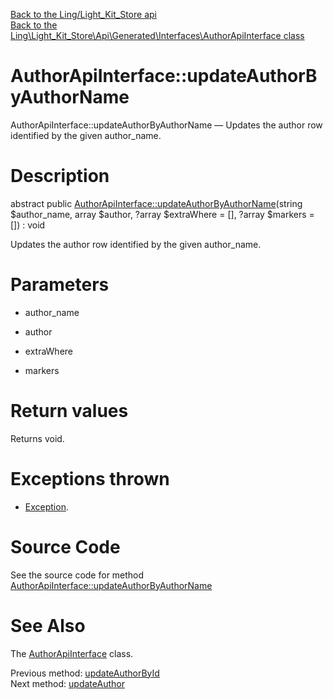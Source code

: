 [Back to the Ling/Light_Kit_Store api](https://github.com/lingtalfi/Light_Kit_Store/blob/master/doc/api/Ling/Light_Kit_Store.md)<br>
[Back to the Ling\Light_Kit_Store\Api\Generated\Interfaces\AuthorApiInterface class](https://github.com/lingtalfi/Light_Kit_Store/blob/master/doc/api/Ling/Light_Kit_Store/Api/Generated/Interfaces/AuthorApiInterface.md)


AuthorApiInterface::updateAuthorByAuthorName
================



AuthorApiInterface::updateAuthorByAuthorName — Updates the author row identified by the given author_name.




Description
================


abstract public [AuthorApiInterface::updateAuthorByAuthorName](https://github.com/lingtalfi/Light_Kit_Store/blob/master/doc/api/Ling/Light_Kit_Store/Api/Generated/Interfaces/AuthorApiInterface/updateAuthorByAuthorName.md)(string $author_name, array $author, ?array $extraWhere = [], ?array $markers = []) : void




Updates the author row identified by the given author_name.




Parameters
================


- author_name

    

- author

    

- extraWhere

    

- markers

    


Return values
================

Returns void.


Exceptions thrown
================

- [Exception](http://php.net/manual/en/class.exception.php).&nbsp;







Source Code
===========
See the source code for method [AuthorApiInterface::updateAuthorByAuthorName](https://github.com/lingtalfi/Light_Kit_Store/blob/master/Api/Generated/Interfaces/AuthorApiInterface.php#L247-L247)


See Also
================

The [AuthorApiInterface](https://github.com/lingtalfi/Light_Kit_Store/blob/master/doc/api/Ling/Light_Kit_Store/Api/Generated/Interfaces/AuthorApiInterface.md) class.

Previous method: [updateAuthorById](https://github.com/lingtalfi/Light_Kit_Store/blob/master/doc/api/Ling/Light_Kit_Store/Api/Generated/Interfaces/AuthorApiInterface/updateAuthorById.md)<br>Next method: [updateAuthor](https://github.com/lingtalfi/Light_Kit_Store/blob/master/doc/api/Ling/Light_Kit_Store/Api/Generated/Interfaces/AuthorApiInterface/updateAuthor.md)<br>


